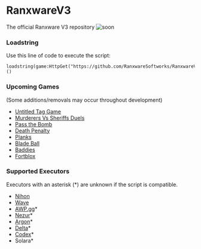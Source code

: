 # RanxwareV3
The official Ranxware V3 repository
![soon](https://github.com/user-attachments/assets/670e3c6f-9b84-4196-9172-debd9a3680fe)

### Loadstring
Use this line of code to execute the script:
```luau
loadstring(game:HttpGet("https://github.com/RanxwareSoftworks/RanxwareV3/raw/refs/heads/main/main.luau"))()
```

### Upcoming Games
(Some additions/removals may occur throughout development)

* [Untitled Tag Game](https://roblox.com/games/14044547200)
* [Murderers Vs Sheriffs Duels](https://roblox.com/games/12355337193)
* [Pass the Bomb](https://roblox.com/games/2961583129)
* [Death Penalty](https://roblox.com/games/15654981113)
* [Planks](https://roblox.com/games/140636953470579)
* [Blade Ball](https://roblox.com/games/13772394625)
* [Baddies](https://roblox.com/games/11158043705)
* [Fortblox](https://roblox.com/games/16605303570)

### Supported Executors
Executors with an asterisk (*) are unknown if the script is compatible.

* [Nihon](https://nihon.lol)
* [Wave](https://getwave.gg)
* [AWP.gg](https://discord.gg/awpgg)*
* [Nezur](https://nezur.io)*
* [Argon](https://getargon.xyz)*
* [Delta](https://deltaexploits.gg)*
* [Codex](https://codex.lol)*
* Solara*
